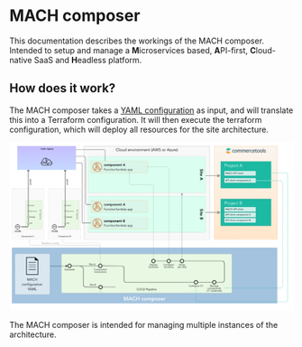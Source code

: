 # MACH composer

This documentation describes the workings of the MACH composer. Intended to setup and manage a **M**icroservices based, **A**PI-first, **C**loud-native SaaS and **H**eadless platform.

## How does it work?

The MACH composer takes a [YAML configuration](./syntax.md) as input, and will translate this into a Terraform configuration. It will then execute the terraform configuration, which will deploy all resources for the site architecture.

![MACH diagram](./_img/mach.png)

The MACH composer is intended for managing multiple instances of the architecture.
